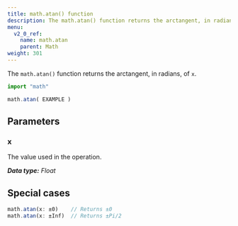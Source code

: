 ```yaml
---
title: math.atan() function
description: The math.atan() function returns the arctangent, in radians, of `x`.
menu:
  v2_0_ref:
    name: math.atan
    parent: Math
weight: 301
---
```


The `math.atan()` function returns the arctangent, in radians, of `x`.

```js
import "math"

math.atan( EXAMPLE )
```

## Parameters

### x
The value used in the operation.

_**Data type:** Float_

## Special cases
```js
math.atan(x: ±0)    // Returns ±0
math.atan(x: ±Inf)  // Returns ±Pi/2
```
